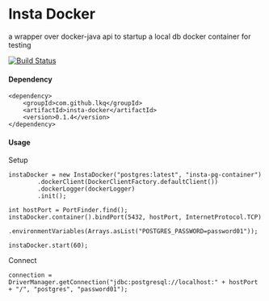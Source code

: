 # Insta Docker

a wrapper over docker-java api to startup a local db docker container for testing

[![Build Status](https://travis-ci.org/lkq/insta-docker.svg?branch=master)](https://travis-ci.org/lkq/insta-docker)


#### Dependency

    <dependency>
        <groupId>com.github.lkq</groupId>
        <artifactId>insta-docker</artifactId>
        <version>0.1.4</version>
    </dependency>


#### Usage

Setup

    instaDocker = new InstaDocker("postgres:latest", "insta-pg-container")
            .dockerClient(DockerClientFactory.defaultClient())
            .dockerLogger(dockerLogger)
            .init();

    int hostPort = PortFinder.find();
    instaDocker.container().bindPort(5432, hostPort, InternetProtocol.TCP)
                            .environmentVariables(Arrays.asList("POSTGRES_PASSWORD=password01"));

    instaDocker.start(60);

Connect

    connection = DriverManager.getConnection("jdbc:postgresql://localhost:" + hostPort + "/", "postgres", "password01");
